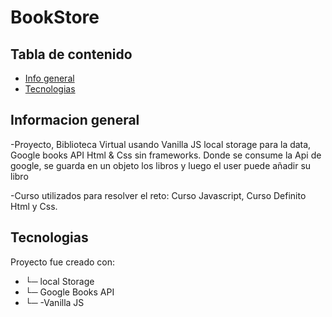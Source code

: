 # BookStore

## Tabla de contenido 
* [Info general](#general-info)
* [Tecnologias](#Tecnologias)

## Informacion general 
-Proyecto, Biblioteca Virtual usando Vanilla JS local storage para la data, Google books API Html & Css sin frameworks.
Donde se consume la Api de google, se guarda en un objeto los libros y luego el user puede añadir su libro 


-Curso utilizados para resolver el reto: Curso Javascript, Curso Definito Html y Css.

## Tecnologias 
Proyecto fue creado con: 
* └─ local Storage
* └─ Google Books API 
* └─ -Vanilla JS 

